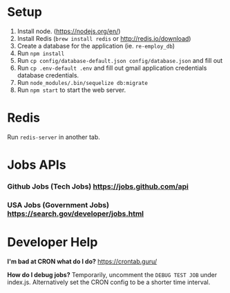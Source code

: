 
# Setup
1. Install node. (https://nodejs.org/en/)
2. Install Redis (`brew install redis` or http://redis.io/download)
3. Create a database for the application (ie. `re-employ_db`)
4. Run `npm install`
5. Run `cp config/database-default.json config/database.json` and fill out 
6. Run `cp .env-default .env` and fill out gmail application credentials
database credentials.
7. Run `node_modules/.bin/sequelize db:migrate`
8. Run `npm start` to start the web server.

# Redis
Run `redis-server` in another tab.

# Jobs APIs
### Github Jobs (Tech Jobs) https://jobs.github.com/api
### USA Jobs (Government Jobs) https://search.gov/developer/jobs.html

# Developer Help
**I'm bad at CRON what do I do?**
https://crontab.guru/

**How do I debug jobs?**
Temporarily, uncomment the `DEBUG TEST JOB` under index.js.
Alternatively set the CRON config to be a shorter time interval.